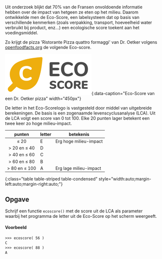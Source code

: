 Uit onderzoek blijkt dat 70% van de Fransen onvoldoende informatie hebben over de impact van hetgeen ze eten op het milieu. Daarom ontwikkelde men de Eco-Score, een labelsysteem dat op basis van verschillende kenmerken (zoals verpakking, transport, hoeveelheid water verbruikt bij product, enz...) een ecologische score toekent aan het voedingsmiddel.

Zo krijgt de pizza 'Ristorante Pizza quattro formaggi' van Dr. Oetker volgens <a href='https://nl.openfoodfacts.org/product/4001724818908/ristorante-pizza-quattro-formaggi-dr-oetker' target='_blank'>openfoodfacts.org</a> de volgende Eco-score.

![Eco-Score](media/ecoscore.png "Eco-Score"){:data-caption="Eco-Score van een Dr. Oetker pizza" width="450px"}

De letter in het Eco-Scorelogo is vastgesteld door middel van uitgebreide berekeningen. De basis is een zogenaamde levenscyclusanalyse (LCA). Uit de LCA volgt een score van 0 tot 100. Elke 20 punten lager betekent een twee keer zo hoge milieu-impact. 

| punten | letter | betekenis |
|:--------:|-------------|-----|
| ≤ 20 | E | Erg hoge milieu-impact |
| > 20 en ≤ 40 | D |
| > 40 en ≤ 60 | C |
| > 60 en ≤ 80 | B |
| > 80 en ≤ 100 | A | Erg lage milieu-impact |
{:class="table table-striped table-condensed" style="width:auto;margin-left:auto;margin-right:auto;"}

## Opgave
Schrijf een functie `ecoscore()` met de score uit de LCA als parameter waarbij het programma de letter uit de Eco-Score op het scherm weergeeft.

#### Voorbeeld
```
>>> ecoscore( 56 )
C
>>> ecoscore( 88 )
A
```